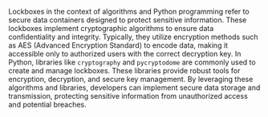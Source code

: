 Lockboxes in the context of algorithms and Python programming refer to secure data containers designed to protect sensitive information. These lockboxes implement cryptographic algorithms to ensure data confidentiality and integrity. Typically, they utilize encryption methods such as AES (Advanced Encryption Standard) to encode data, making it accessible only to authorized users with the correct decryption key. In Python, libraries like `cryptography` and `pycryptodome` are commonly used to create and manage lockboxes. These libraries provide robust tools for encryption, decryption, and secure key management. By leveraging these algorithms and libraries, developers can implement secure data storage and transmission, protecting sensitive information from unauthorized access and potential breaches.
